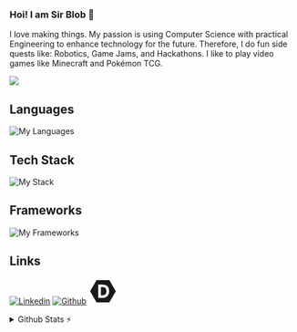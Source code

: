 ### Hoi! I am Sir Blob 👋

I love making things. My passion is using Computer Science with practical Engineering to enhance technology for the future. Therefore, I do fun side quests like: Robotics, Game Jams, and Hackathons. I like to play video games like Minecraft and Pokémon TCG.
<!-- A project I am working on right now is [TGS](https://dev.sirblob.me/games/tgs). -->

<a align="center" href="https://discord.com/users/654765210866810880">
    <img src="https://lanyard.cnrad.dev/api/654765210866810880?theme=dark&idleMessage=Just%20Chilling!&bg=000000&showDisplayName=true" />
</a>

## Languages
![My Languages](https://skillicons.dev/icons?i=c,cpp,cs,java,python,nodejs,js,ts,html,css)
## Tech Stack
![My Stack](https://skillicons.dev/icons?i=windows,linux,apple,vscode,idea,godot,blender,git)
## Frameworks
![My Frameworks](https://skillicons.dev/icons?i=arduino,bootstrap,tailwind,discordjs,electron,react,svelte,mongodb)

## Links
[![Linkedin](https://skillicons.dev/icons?i=linkedin)](https://www.linkedin.com/in/gmanjunatha/)
[![Github](https://skillicons.dev/icons?i=github)](https://github.com/SirBlobby)
<a href="https://devpost.com/Sir_Blob_">
<svg xmlns="http://www.w3.org/2000/svg" width="50" height="45" viewBox="0 0 24 24"><path fill="currentColor" d="M6.002 1.61L0 12.004L6.002 22.39h11.996L24 12.004L17.998 1.61zm1.593 4.084h3.947c3.605 0 6.276 1.695 6.276 6.31c0 4.436-3.21 6.302-6.456 6.302H7.595zm2.517 2.449v7.714h1.241c2.646 0 3.862-1.55 3.862-3.861c.009-2.569-1.096-3.853-3.767-3.853Z"/></svg>
</a>


<details>
  <summary>Github Stats ⚡</summary>

  <a href="#">![Github stats](https://github-readme-stats.vercel.app/api?username=SirBlobby&layout=compact&show_icons=true?username=tandpfun&theme=github_dark&count_private=true&hide_border=true&line_height=20)</a>
  <a href="#">![Top Langs](https://github-readme-stats.vercel.app/api/top-langs/?username=SirBlobby&layout=compact&theme=github_dark&count_private=true&hide_border=true)</a>
</details>
